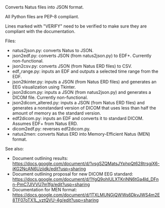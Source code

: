 Converts Natus files into JSON format.

All Python files are PEP-8 compliant.

Lines marked with "VERIFY" need to be verified to make sure they are compliant with the documentation.

Files:
- natus2json.py: converts Natus to JSON.
- json2edf.py: converts JSON (from natus2json.py) to EDF+. Currently non-functional.
- json2csv.py: converts JSON (from Natus ERD files) to CSV.
- edf_range.py: inputs an EDF and outputs a selected time range from the EDF.
- json2tkinter.py: inputs a JSON (from Natus ERD files) and generates an EEG visualization using Tkinter.
- json2dicom.py: inputs a JSON (from natus2json.py) and generates a DICOM file. Currently non-functional.
- json2dicom_altered.py: inputs a JSON (from Natus ERD files) and generates a nonstandard version of DICOM that uses less than half the amount of memory as the standard version.
- edf2dicom.py: inputs an EDF and converts it to standard DICOM. Assumes EDF+ from Natus ERD.
- dicom2edf.py: reverses edf2dicom.py.
- natus2men: converts Natus ERD into Memory-Efficient Natus (MEN) format.

See also:
- Document outlining results: https://docs.google.com/document/d/1vsgSZQMatsJYphpQt628trsgjX6-iKG2NcAN6Uziidk/edit?usp=sharing
- Document outlining proposal for new DICOM EEG standard: https://docs.google.com/document/d/1YgQ9ohIULXTKriNN6tGa4ld_DFnn-PmC7JIVVU7m1fg/edit?usp=sharing
- Documentation for MEN format: https://docs.google.com/document/d/1TXLMUNGjQWWs6DkvJWS4m2E8TF07oTX1L_vztQVU-4g/edit?usp=sharing
